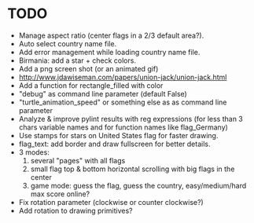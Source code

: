 # TODO
* Manage aspect ratio (center flags in a 2/3 default area?).
* Auto select country name file.
* Add error management while loading country name file.
* Birmania: add a star + check colors.
* Add a png screen shot (or an animated gif)
* http://www.jdawiseman.com/papers/union-jack/union-jack.html
* Add a function for rectangle_filled with color
* "debug" as command line parameter (default False)
* "turtle_animation_speed" or something else as as command line parameter
* Analyze & improve pylint results with reg expressions (for less than 3
  chars variable names and for function names like flag_Germany)
* Use stamps for stars on United States flag for faster drawing.
* flag_text: add border and draw fullscreen for better details.
* 3 modes:
  1) several "pages" with all flags
  2) small flag top & bottom horizontal scrolling with big flags in the center
  3) game mode: guess the flag, guess the country, easy/medium/hard
                max score online?
* Fix rotation parameter (clockwise or counter clockwise?)
* Add rotation to drawing primitives?
